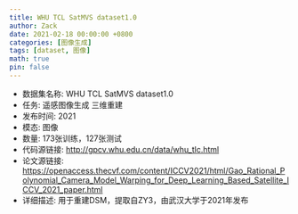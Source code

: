 ```yaml
---
title: WHU TCL SatMVS dataset1.0
author: Zack
date: 2021-02-18 00:00:00 +0800
categories: [图像生成]
tags: [dataset, 图像]
math: true
pin: false
---
```

- 数据集名称: WHU TCL SatMVS dataset1.0
- 任务: 遥感图像生成 三维重建
- 发布时间: 2021
- 模态: 图像
- 数量: 173张训练，127张测试
- 代码源链接: http://gpcv.whu.edu.cn/data/whu_tlc.html
- 论文源链接: https://openaccess.thecvf.com/content/ICCV2021/html/Gao_Rational_Polynomial_Camera_Model_Warping_for_Deep_Learning_Based_Satellite_ICCV_2021_paper.html
- 详细描述: 用于重建DSM，提取自ZY3，由武汉大学于2021年发布
